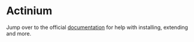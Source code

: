 # Actinium

Jump over to the official [documentation](https://docs.reactium.io/get-started/install-actinium) for help with installing, extending and more.
